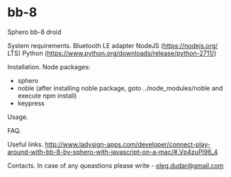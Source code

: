 # bb-8
Sphero bb-8 droid

System requirements.
Bluetooth LE adapter
NodeJS (https://nodejs.org/ LTS)
Python (https://www.python.org/downloads/release/python-2711/)


Installation.
Node packages:
* sphero
* noble (after installing noble package, goto ../node_modules/noble and execute npm install)
* keypress

Usage.


FAQ.

Useful links.
http://www.ladysign-apps.com/developer/connect-play-around-with-bb-8-by-sphero-with-javascript-on-a-mac/#.Vp4zuPl96_4


Contacts.
In case of any queastions please write - oleg.dudar@gmail.com

